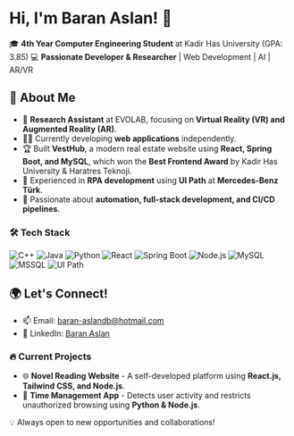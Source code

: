 # Hi, I'm Baran Aslan! 👋

🎓 **4th Year Computer Engineering Student** at Kadir Has University (GPA: 3.85)
💻 **Passionate Developer & Researcher** | Web Development | AI | AR/VR

## 🚀 About Me
- 🔬 **Research Assistant** at EVOLAB, focusing on **Virtual Reality (VR) and Augmented Reality (AR)**.
- 👨‍💻 Currently developing **web applications** independently.
- 🏆 Built **VestHub**, a modern real estate website using **React, Spring Boot, and MySQL**, which won the **Best Frontend Award** by Kadir Has University & Haratres Teknoji.
- 📡 Experienced in **RPA development** using **UI Path** at **Mercedes-Benz Türk**.
- 🔧 Passionate about **automation, full-stack development, and CI/CD pipelines**.

### 🛠 Tech Stack
![C++](https://img.shields.io/badge/-C++-00599C?style=flat&logo=cplusplus&logoColor=white)
![Java](https://img.shields.io/badge/-Java-007396?style=flat&logo=java)
![Python](https://img.shields.io/badge/-Python-3776AB?style=flat&logo=python&logoColor=white)
![React](https://img.shields.io/badge/-React-61DAFB?style=flat&logo=react&logoColor=white)
![Spring Boot](https://img.shields.io/badge/-Spring%20Boot-6DB33F?style=flat&logo=spring&logoColor=white)
![Node.js](https://img.shields.io/badge/-Node.js-339933?style=flat&logo=node.js&logoColor=white)
![MySQL](https://img.shields.io/badge/-MySQL-4479A1?style=flat&logo=mysql&logoColor=white)
![MSSQL](https://img.shields.io/badge/-MSSQL-CC2927?style=flat&logo=microsoftsqlserver&logoColor=white)
![UI Path](https://img.shields.io/badge/-UI%20Path-FF6F00?style=flat&logo=uipath&logoColor=white)



## 🌍 Let's Connect!
- 📫 Email: [baran-aslandb@hotmail.com](mailto:baran-aslandb@hotmail.com)
- 💼 LinkedIn: [Baran Aslan](https://www.linkedin.com/in/baran-aslan-209172210/)


### 🔥 Current Projects
- 🌐 **Novel Reading Website** - A self-developed platform using **React.js, Tailwind CSS, and Node.js**.
- 🎯 **Time Management App** - Detects user activity and restricts unauthorized browsing using **Python & Node.js**.


💡 Always open to new opportunities and collaborations!
